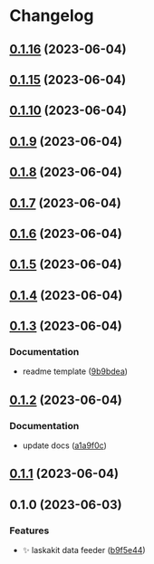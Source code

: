 # Changelog

## [0.1.16](https://github.com/radoslavirha/ha-addon-laskakit-data-feeder/compare/0.1.15...0.1.16) (2023-06-04)

## [0.1.15](https://github.com/radoslavirha/ha-addon-laskakit-data-feeder/compare/0.1.14...0.1.15) (2023-06-04)

## [0.1.10](https://github.com/radoslavirha/ha-addon-laskakit-data-feeder/compare/0.1.9...0.1.10) (2023-06-04)

## [0.1.9](https://github.com/radoslavirha/ha-addon-laskakit-data-feeder/compare/0.1.8...0.1.9) (2023-06-04)

## [0.1.8](https://github.com/radoslavirha/ha-addon-laskakit-data-feeder/compare/0.1.7...0.1.8) (2023-06-04)

## [0.1.7](https://github.com/radoslavirha/ha-addon-laskakit-data-feeder/compare/0.1.6...0.1.7) (2023-06-04)

## [0.1.6](https://github.com/radoslavirha/ha-addon-laskakit-data-feeder/compare/0.1.5...0.1.6) (2023-06-04)

## [0.1.5](https://github.com/radoslavirha/ha-addon-laskakit-data-feeder/compare/0.1.4...0.1.5) (2023-06-04)

## [0.1.4](https://github.com/radoslavirha/ha-addon-laskakit-data-feeder/compare/0.1.3...0.1.4) (2023-06-04)

## [0.1.3](https://github.com/radoslavirha/ha-addon-laskakit-data-feeder/compare/0.1.2...0.1.3) (2023-06-04)


### Documentation

* readme template ([9b9bdea](https://github.com/radoslavirha/ha-addon-laskakit-data-feeder/commit/9b9bdea3c7c5a4c658f2211a064b3151bbea85a8))

## [0.1.2](https://github.com/radoslavirha/ha-addon-laskakit-data-feeder/compare/0.1.1...0.1.2) (2023-06-04)


### Documentation

* update docs ([a1a9f0c](https://github.com/radoslavirha/ha-addon-laskakit-data-feeder/commit/a1a9f0c0fb91031f37b5e7bcf619a2420906f571))

## [0.1.1](https://github.com/radoslavirha/ha-addon-laskakit-data-feeder/compare/0.1.0...0.1.1) (2023-06-04)

## 0.1.0 (2023-06-03)


### Features

* :sparkles: laskakit data feeder ([b9f5e44](https://github.com/radoslavirha/ha-addon-laskakit-data-feeder/commit/b9f5e448a9885fa7c8b9f33d80996222ca095d61))